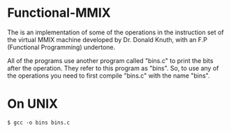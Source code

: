 # Functional-MMIX

The is an implementation of some of the operations in the instruction set of the virtual MMIX machine developed by Dr. Donald Knuth, with an F.P (Functional Programming) undertone.

All of the programs use another program called "bins.c" to print the bits after the operation. They refer to this program as "bins". So, to use any of the operations you need to first compile "bins.c" with the name "bins". 

# On UNIX
```console
$ gcc -o bins bins.c
```
